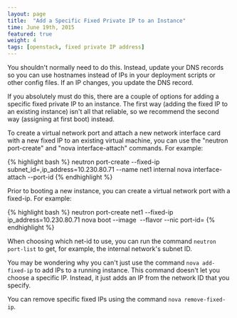 ```yaml
---
layout: page
title:  "Add a Specific Fixed Private IP to an Instance"
time: June 19th, 2015
featured: true
weight: 4
tags: [openstack, fixed private IP address]
---
```


You shouldn't normally need to do this.  Instead, update your DNS records so you can use hostnames instead of IPs in your deployment scripts or other config files. If an IP changes, you update the DNS record.

If you absolutely must do this, there are a couple of options for adding a specific fixed private IP to an instance.  The first way (adding the fixed IP to an existing instance) isn't all that reliable, so we recommend the second way (assigning at first boot) instead.

To create a virtual network port and attach a new network interface card with a new fixed IP to an existing virtual machine, you can use the "neutron port-create" and "nova interface-attach" commands. For example:

{% highlight bash %}
neutron port-create --fixed-ip subnet_id=<subnet id from neutron net-list>,ip_address=10.230.80.71 --name net1 internal
nova interface-attach --port-id <port id you just created> <instance id from nova list>
{% endhighlight %}

Prior to booting a new instance, you can create a virtual network port with a fixed-ip. For example:

{% highlight bash %}
neutron port-create net1 --fixed-ip ip_address=10.230.80.71 <net-id>
nova boot --image <img> --flavor <flavor> --nic port-id=<port-id> <vm-name>
{% endhighlight %}

When choosing which net-id to use, you can run the command `neutron port-list` to get, for example, the internal network's subnet ID.



You may be wondering why you can't just use the command `nova add-fixed-ip` to add IPs to a running instance.  This command doesn't let you choose a specific IP.  Instead, it just adds an IP from the network ID that you specify.  

You can remove specific fixed IPs using the command `nova remove-fixed-ip`.
